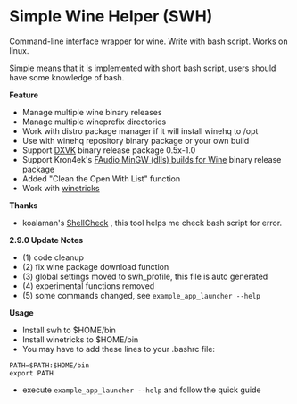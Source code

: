 # Simple Wine Helper (SWH)

 Command-line interface wrapper for wine. Write with bash script. Works on linux.
 
 Simple means that it is implemented with short bash script, users should have some knowledge of bash.

 **Feature**
* Manage multiple wine binary releases
* Manage multiple wineprefix directories
* Work with distro package manager if it will install winehq to /opt
* Use with winehq repository binary package or your own build
* Support [DXVK](https://github.com/doitsujin/dxvk) binary release package 0.5x-1.0
* Support Kron4ek's [FAudio MinGW (dlls) builds for Wine](https://github.com/Kron4ek/FAudio-Builds) binary release package
* Added "Clean the Open With List" function
* Work with [winetricks](https://wiki.winehq.org/Winetricks)

 **Thanks**
 * koalaman's [ShellCheck](https://github.com/koalaman/shellcheck) , this tool helps me check bash script for error.

 **2.9.0 Update Notes**
* (1) code cleanup
* (2) fix wine package download function
* (3) global settings moved to swh_profile, this file is auto generated
* (4) experimental functions removed
* (5) some commands changed, see `example_app_launcher --help`

 **Usage**
* Install swh to $HOME/bin
* Install winetricks to $HOME/bin
* You may have to add these lines to your .bashrc file:
```
PATH=$PATH:$HOME/bin
export PATH
```
* execute `example_app_launcher --help` and follow the quick guide

